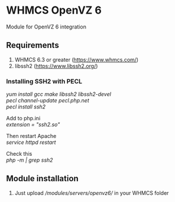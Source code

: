 # WHMCS OpenVZ 6
Module for OpenVZ 6 integration

## Requirements
1. WHMCS 6.3 or greater (https://www.whmcs.com/)
2. libssh2 (https://www.libssh2.org/)

### Installing SSH2 with PECL
_yum install gcc make libssh2 libssh2-devel_ \
_pecl channel-update pecl.php.net_ \
_pecl install ssh2_

Add to php.ini \
_extension = "ssh2.so"_

Then restart Apache \
_service httpd restart_

Check this \
_php -m | grep ssh2_

## Module installation
1. Just upload _/modules/servers/openvz6/_ in your WHMCS folder

